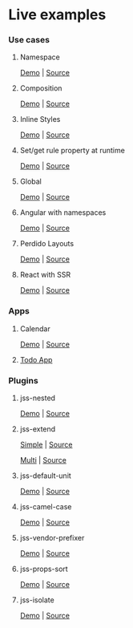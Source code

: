# Live examples

### Use cases

1. Namespace

   [Demo](http://cssinjs.github.io/examples/namespace/index.html) | [Source](http://github.com/cssinjs/examples/tree/gh-pages/namespace)
1. Composition

   [Demo](http://cssinjs.github.io/examples/composition/index.html) | [Source](http://github.com/cssinjs/examples/tree/gh-pages/composition)
1. Inline Styles

   [Demo](http://cssinjs.github.io/examples/inline/index.html) | [Source](http://github.com/cssinjs/examples/tree/gh-pages/inline)
1. Set/get rule property at runtime

   [Demo](http://cssinjs.github.io/examples/dynamic-props/index.html) | [Source](http://github.com/cssinjs/examples/tree/gh-pages/dynamic-props)
1. Global

   [Demo](http://cssinjs.github.io/examples/global/index.html) | [Source](http://github.com/cssinjs/examples/tree/gh-pages/global)
1. Angular with namespaces

   [Demo](http://cssinjs.github.io/examples/angular/index.html) | [Source](http://github.com/cssinjs/examples/tree/gh-pages/angular)
1. Perdido Layouts

   [Demo](http://cssinjs.github.io/examples/perdido/index.html) | [Source](http://github.com/cssinjs/examples/tree/gh-pages/perdido)
1. React with SSR

   [Demo](http://cssinjs.github.io/examples/react-ssr/dist/index.html) | [Source](http://github.com/cssinjs/examples/tree/gh-pages/react-ssr)

### Apps

1. Calendar

   [Demo](http://cssinjs.github.io/examples/calendar/index.html) | [Source](http://github.com/cssinjs/examples/tree/gh-pages/calendar)
1. [Todo App](https://github.com/tizmagik/react-todomvc-jss)

### Plugins

1. jss-nested

   [Demo](http://cssinjs.github.io/examples/plugins/jss-nested/simple/index.html) | [Source](http://github.com/cssinjs/examples/tree/gh-pages/plugins/jss-nested/simple)
1. jss-extend

   [Simple](http://cssinjs.github.io/examples/plugins/jss-extend/simple/index.html) | [Source](http://github.com/cssinjs/examples/tree/gh-pages/plugins/jss-extend/simple)

   [Multi](http://cssinjs.github.io/examples/plugins/jss-extend/multi/index.html) | [Source](http://github.com/cssinjs/examples/tree/gh-pages/plugins/jss-extend/multi)
1. jss-default-unit

   [Demo](http://cssinjs.github.io/examples/plugins/jss-default-unit/simple/index.html) | [Source](http://github.com/cssinjs/examples/tree/gh-pages/plugins/jss-default-unit/simple)
1. jss-camel-case

   [Demo](http://cssinjs.github.io/examples/plugins/jss-camel-case/simple/index.html) | [Source](http://github.com/cssinjs/examples/tree/gh-pages/plugins/jss-camel-case/simple)
1. jss-vendor-prefixer

   [Demo](http://cssinjs.github.io/examples/plugins/jss-vendor-prefixer/simple/index.html) | [Source](http://github.com/cssinjs/examples/tree/gh-pages/plugins/jss-vendor-prefixer/simple)
1. jss-props-sort

   [Demo](http://cssinjs.github.io/examples/plugins/jss-props-sort/simple/index.html) | [Source](http://github.com/cssinjs/examples/tree/gh-pages/plugins/jss-props-sort/simple)
1. jss-isolate

   [Demo](http://cssinjs.github.io/examples/plugins/jss-isolate/simple/index.html) | [Source](http://github.com/cssinjs/examples/tree/gh-pages/plugins/jss-isolate/simple)